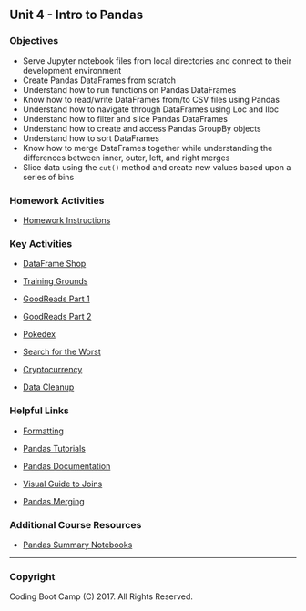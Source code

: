 ## Unit 4 - Intro to Pandas

### Objectives

* Serve Jupyter notebook files from local directories and connect to their development environment
* Create Pandas DataFrames from scratch
* Understand how to run functions on Pandas DataFrames
* Know how to read/write DataFrames from/to CSV files using Pandas
* Understand how to navigate through DataFrames using Loc and Iloc
* Understand how to filter and slice Pandas DataFrames
* Understand how to create and access Pandas GroupBy objects
* Understand how to sort DataFrames
* Know how to merge DataFrames together while understanding the differences between inner, outer, left, and right merges
* Slice data using the `cut()` method and create new values based upon a series of bins

### Homework Activities

* [Homework Instructions](Homework/Instructions/README.md)

### Key Activities

* [DataFrame Shop](1/Activities/04-Stu_DataFrameShop)

* [Training Grounds](1/Activities/06-Stu_TrainingGrounds)

* [GoodReads Part 1](1/Activities/10-Stu_GoodReads)

* [GoodReads Part 2](1/Activities/11-Stu_GoodReadsSummary)

* [Pokedex](2/Activities/03-Par_Pokemon)

* [Search for the Worst](2/Activities/05-Stu_SearchForTheWorst)

* [Cryptocurrency](2/Activities/07-Stu_Cryptocurrency)

* [Data Cleanup](3/Activities/)

### Helpful Links

* [Formatting](https://pyformat.info/)

* [Pandas Tutorials](https://chrisalbon.com/)

* [Pandas Documentation](http://pandas.pydata.org/)

* [Visual Guide to Joins](https://blog.codinghorror.com/a-visual-explanation-of-sql-joins/)

* [Pandas Merging](https://pandas.pydata.org/pandas-docs/stable/merging.html)

### Additional Course Resources

* [Pandas Summary Notebooks](Supplemental/)

- - -

### Copyright

Coding Boot Camp (C) 2017. All Rights Reserved.
